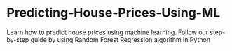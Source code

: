 # Predicting-House-Prices-Using-ML
Learn how to predict house prices using machine learning. Follow our step-by-step guide by using Random Forest Regression algorithm in Python
